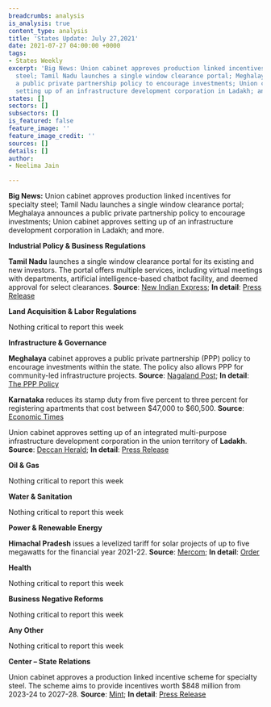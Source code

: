 ```yaml
---
breadcrumbs: analysis
is_analysis: true
content_type: analysis
title: 'States Update: July 27,2021'
date: 2021-07-27 04:00:00 +0000
tags:
- States Weekly
excerpt: 'Big News: Union cabinet approves production linked incentives for specialty
  steel; Tamil Nadu launches a single window clearance portal; Meghalaya announces
  a public private partnership policy to encourage investments; Union cabinet approves
  setting up of an infrastructure development corporation in Ladakh; and more.'
states: []
sectors: []
subsectors: []
is_featured: false
feature_image: ''
feature_image_credit: ''
sources: []
details: []
author:
- Neelima Jain

---
```

**Big News:** Union cabinet approves production linked incentives for specialty steel; Tamil Nadu launches a single window clearance portal; Meghalaya announces a public private partnership policy to encourage investments; Union cabinet approves setting up of an infrastructure development corporation in Ladakh; and more.

**Industrial Policy & Business Regulations**

**Tamil Nadu** launches a single window clearance portal for its existing and new investors. The portal offers multiple services, including virtual meetings with departments, artificial intelligence-based chatbot facility, and deemed approval for select clearances. **Source**: [New Indian Express](https://www.newindianexpress.com/states/tamil-nadu/2021/jul/21/single-window-portal-20-will-openfresh-wave-of-investments-in-tn-2333091.html); **In detail**: [Press Release](https://cms.tn.gov.in/sites/default/files/press_release/pr200721_e_468.pdf)

**Land Acquisition & Labor Regulations**

Nothing critical to report this week

**Infrastructure & Governance**

**Meghalaya** cabinet approves a public private partnership (PPP) policy to encourage investments within the state. The policy also allows PPP for community-led infrastructure projects. **Source**: [Nagaland Post](https://www.nagalandpost.com/m-laya-cabinet-nod-to-ppp-policy/236679.html); **In detail**: [The PPP Policy](https://meghalaya.gov.in/sites/default/files/press_release/PPP_Policy_July_2021.pdf)

**Karnataka** reduces its stamp duty from five percent to three percent for registering apartments that cost between $47,000 to $60,500. **Source**: [Economic Times](https://realty.economictimes.indiatimes.com/news/residential/karnataka-cuts-stamp-duty-to-3-on-apartments-below-rs-45-lakh/84667089)

Union cabinet approves setting up of an integrated multi-purpose infrastructure development corporation in the union territory of **Ladakh**. **Source**: [Deccan Herald](https://www.deccanherald.com/national/union-cabinet-approves-setting-up-of-integrated-multi-purpose-infra-development-corp-for-ladakh-1011738.html); **In detail**: [Press Release](https://pib.gov.in/PressReleasePage.aspx?PRID=1737736)

**Oil & Gas**

Nothing critical to report this week

**Water & Sanitation**

Nothing critical to report this week

**Power & Renewable Energy**

**Himachal Pradesh** issues a levelized tariff for solar projects of up to five megawatts for the financial year 2021-22. **Source**: [Mercom](https://mercomindia.com/himachal-pradesh-reduces-levelized-tariffs/); **In detail**: [Order](http://hperc.org/File/fordersolar21-22.pdf)

**Health**

Nothing critical to report this week

**Business Negative Reforms**

Nothing critical to report this week

**Any Other**

Nothing critical to report this week

**Center – State Relations**

Union cabinet approves a production linked incentive scheme for specialty steel. The scheme aims to provide incentives worth $848 million from 2023-24 to 2027-28. **Source**: [Mint](https://www.livemint.com/news/india/cabinet-approves-pli-scheme-for-specialty-steel-11626947200306.html); **In detail**: [Press Release](https://pib.gov.in/PressReleasePage.aspx?PRID=1737722)